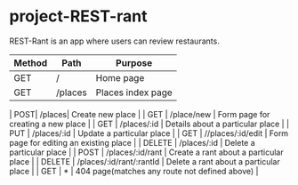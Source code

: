 # project-REST-rant

REST-Rant is an app where users can review restaurants.

| Method | Path | Purpose |
| --- | ------- | -------------                                        |
| GET |  /      | Home page                                            |
| GET |  /places| Places index page                                    |

| POST|  /places| Create new place                                     |
| GET |  /place/new    | Form page for creating a new place            |
| GET |  /places/:id     | Details about a particular place            |
| PUT |  /places/:id      | Update a particular place                  |
| GET |  //places/:id/edit | Form page for editing an existing place   |
| DELETE |  /places/:id      | Delete a particular place               |
| POST |  /places/:id/rant   | Create a rant about a particular place   |
| DELETE |  /places/:id/rant/:rantId  | Delete a rant about a particular place                                                       |
| GET |  *      | 404 page(matches any route not defined above)        |
